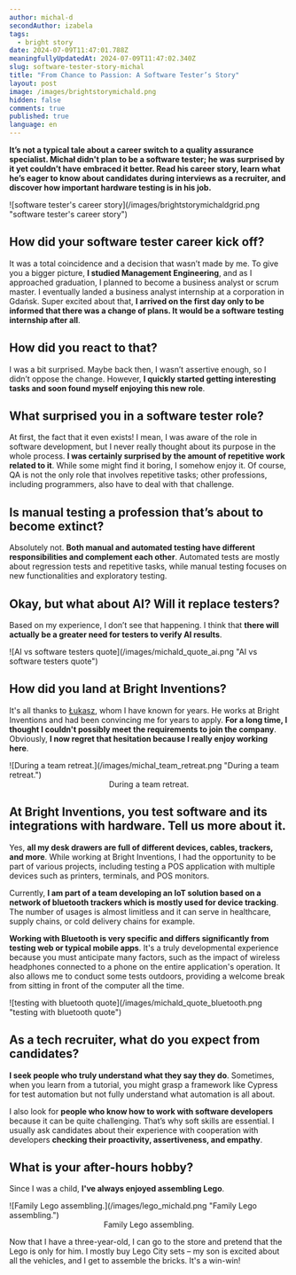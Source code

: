 ```yaml
---
author: michal-d
secondAuthor: izabela
tags:
  - bright story
date: 2024-07-09T11:47:01.788Z
meaningfullyUpdatedAt: 2024-07-09T11:47:02.340Z
slug: software-tester-story-michal
title: "From Chance to Passion: A Software Tester’s Story"
layout: post
image: /images/brightstorymichald.png
hidden: false
comments: true
published: true
language: en
---
```

**It’s not a typical tale about a career switch to a quality assurance specialist. Michał didn't plan to be a software tester; he was surprised by it yet couldn’t have embraced it better. Read his career story, learn what he’s eager to know about candidates during interviews as a recruiter, and discover how important hardware testing is in his job.**

<div className="image">![software tester's career story](/images/brightstorymichaldgrid.png "software tester's career story")</div>

## How did your software tester career kick off?

It was a total coincidence and a decision that wasn’t made by me. To give you a bigger picture, **I studied Management Engineering**, and as I approached graduation, I planned to become a business analyst or scrum master. I eventually landed a business analyst internship at a corporation in Gdańsk. Super excited about that, **I arrived on the first day only to be informed that there was a change of plans. It would be a software testing internship after all**.

## How did you react to that?

I was a bit surprised. Maybe back then, I wasn’t assertive enough, so I didn’t oppose the change. However, **I quickly started getting interesting tasks and soon found myself enjoying this new role**.

## What surprised you in a software tester role?

At first, the fact that it even exists! I mean, I was aware of the role in software development, but I never really thought about its purpose in the whole process. **I was certainly surprised by the amount of repetitive work related to it**. While some might find it boring, I somehow enjoy it. Of course, QA is not the only role that involves repetitive tasks; other professions, including programmers, also have to deal with that challenge.

## Is manual testing a profession that’s about to become extinct?

Absolutely not. **Both manual and automated testing have different responsibilities and complement each other**. Automated tests are mostly about regression tests and repetitive tasks, while manual testing focuses on new functionalities and exploratory testing.

## Okay, but what about AI? Will it replace testers?

Based on my experience, I don’t see that happening. I think that **there will actually be a greater need for testers to verify AI results**.

<div className="image">![AI vs software testers quote](/images/michald_quote_ai.png "AI vs software testers quote")</div>

## How did you land at Bright Inventions?

It's all thanks to [Łukasz](/about-us/lukasz/), whom I have known for years. He works at Bright Inventions and had been convincing me for years to apply. **For a long time, I thought I couldn't possibly meet the requirements to join the company**. Obviously, **I now regret that hesitation because I really enjoy working here**.

<div className="image">![During a team retreat.](/images/michal_team_retreat.png "During a team retreat.")</div>

<center> During a team retreat. </center>

## At Bright Inventions, you test software and its integrations with hardware. Tell us more about it.

Yes, **all my desk drawers are full of different devices, cables, trackers, and more**. While working at Bright Inventions, I had the opportunity to be part of various projects, including testing a POS application with multiple devices such as printers, terminals, and POS monitors. 

Currently, **I am part of a team developing an IoT solution based on a network of bluetooth trackers which is mostly used for device tracking**. The number of usages is almost limitless and it can serve in healthcare, supply chains, or cold delivery chains for example. 

**Working with Bluetooth is very specific and differs significantly from testing web or typical mobile apps**. It's a truly developmental experience because you must anticipate many factors, such as the impact of wireless headphones connected to a phone on the entire application's operation. It also allows me to conduct some tests outdoors, providing a welcome break from sitting in front of the computer all the time.

<div className="image">![testing with bluetooth quote](/images/michald_quote_bluetooth.png "testing with bluetooth quote")</div>

## As a tech recruiter, what do you expect from candidates?

**I seek people who truly understand what they say they do**. Sometimes, when you learn from a tutorial, you might grasp a framework like Cypress for test automation but not fully understand what automation is all about.

I also look for **people who know how to work with software developers** because it can be quite challenging. That’s why soft skills are essential. I usually ask candidates about their experience with cooperation with developers **checking their proactivity, assertiveness, and empathy**.

## What is your after-hours hobby?

Since I was a child, **I've always enjoyed assembling Lego**.

<div className="image">![Family Lego assembling.](/images/lego_michald.png "Family Lego assembling.")</div>

<center> Family Lego assembling. </center>

Now that I have a three-year-old, I can go to the store and pretend that the Lego is only for him.  I mostly buy Lego City sets – my son is excited about all the vehicles, and I get to assemble the bricks. It's a win-win!
